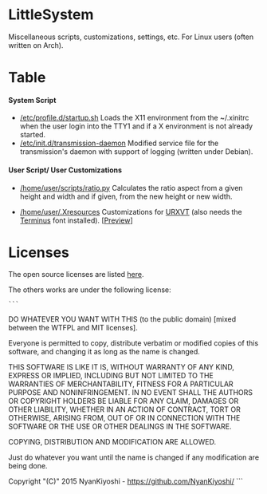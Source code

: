 # LittleSystem
Miscellaneous scripts, customizations, settings, etc. For Linux users (often written on Arch).


Table
=====
#### System Script
- [/etc/profile.d/startup.sh](/etc/profile.d/startup.sh)
    Loads the X11 environment from the ~/.xinitrc when the user login into the TTY1 and if a X environment is not already started.
- [/etc/init.d/transmission-daemon](/etc/init.d/transmission-daemon)
    Modified service file for the transmission's daemon with support of logging (written under Debian).

#### User Script/ User Customizations
- [/home/user/scripts/ratio.py](/home/user/scripts/ratio.py)
    Calculates the ratio aspect from a given height and width and if given, from the new height or new width.

- [/home/user/.Xresources](/home/user/.Xresources)
    Customizations for [URXVT](http://software.schmorp.de/pkg/rxvt-unicode) (also needs the [Terminus](.fonts/Terminus.ttf) font installed). [[Preview](https://i.imgur.com/ZGFL1cq.png)]


Licenses
========
The open source licenses are listed [here](LICENSES.md).

The others works are under the following license:

    ```
DO WHATEVER YOU WANT WITH THIS (to the public domain) [mixed between the WTFPL and MIT licenses].

Everyone is permitted to copy, distribute verbatim or modified copies of this software, and
changing it as long as the name is changed.

THIS SOFTWARE IS LIKE IT IS, WITHOUT WARRANTY OF ANY KIND, EXPRESS OR IMPLIED, INCLUDING BUT
NOT LIMITED TO THE WARRANTIES OF MERCHANTABILITY, FITNESS FOR A PARTICULAR PURPOSE AND
NONINFRINGEMENT. IN NO EVENT SHALL THE AUTHORS OR COPYRIGHT HOLDERS BE LIABLE FOR ANY CLAIM,
DAMAGES OR OTHER LIABILITY, WHETHER IN AN ACTION OF CONTRACT, TORT OR OTHERWISE, ARISING FROM,
OUT OF OR IN CONNECTION WITH THE SOFTWARE OR THE USE OR OTHER DEALINGS IN THE SOFTWARE.

COPYING, DISTRIBUTION AND MODIFICATION ARE ALLOWED.

Just do whatever you want until the name is changed if any modification are being done.


Copyright "(C)" 2015 NyanKiyoshi - https://github.com/NyanKiyoshi/
    ```